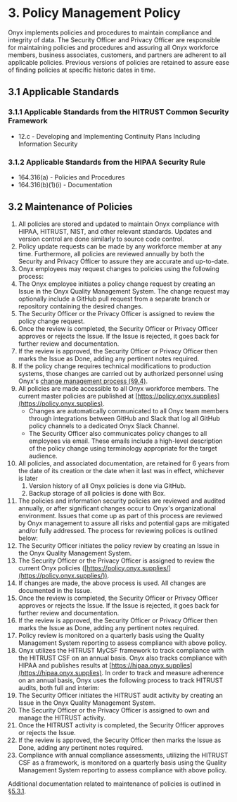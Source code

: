 # 3. Policy Management Policy

Onyx implements policies and procedures to maintain compliance and integrity of data. The Security Officer and Privacy Officer are responsible for maintaining policies and procedures and assuring all Onyx workforce members, business associates, customers, and partners are adherent to all applicable policies. Previous versions of policies are retained to assure ease of finding policies at specific historic dates in time.

## 3.1 Applicable Standards

### 3.1.1 Applicable Standards from the HITRUST Common Security Framework

* 12.c - Developing and Implementing Continuity Plans Including Information Security

### 3.1.2 Applicable Standards from the HIPAA Security Rule

* 164.316(a) - Policies and Procedures
* 164.316(b)(1)(i) - Documentation

## 3.2 Maintenance of Policies

1. All policies are stored and updated to maintain Onyx compliance with HIPAA, HITRUST, NIST, and other relevant standards. Updates and version control are done similarly to source code control.
2. Policy update requests can be made by any workforce member at any time. Furthermore, all policies are reviewed annually by both the Security and Privacy Officer to assure they are accurate and up-to-date.
3. Onyx employees may request changes to policies using the following process:
  1. The Onyx employee initiates a policy change request by creating an Issue in the Onyx Quality Management System. The change request may optionally include a GitHub pull request from a separate branch or repository containing the desired changes.
  2. The Security Officer or the Privacy Officer is assigned to review the policy change request.
  3. Once the review is completed, the Security Officer or Privacy Officer approves or rejects the Issue. If the Issue is rejected, it goes back for further review and documentation.
  4. If the review is approved, the Security Officer or Privacy Officer then marks the Issue as Done, adding any pertinent notes required.
  5. If the policy change requires technical modifications to production systems, those changes are carried out by authorized personnel using Onyx's [change management process (§9.4)](#9.4-changing-existing-systems).
4. All policies are made accessible to all Onyx workforce members. The current master policies are published at [https://policy.onyx.supplies](https://policy.onyx.supplies).
   * Changes are automatically communicated to all Onyx team members through integrations between GitHub and Slack that log all GitHub policy channels to a dedicated Onyx Slack Channel.
   * The Security Officer also communicates policy changes to all employees via email. These emails include a high-level description of the policy change using terminology appropriate for the target audience.
5. All policies, and associated documentation, are retained for 6 years from the date of its creation or the date when it last was in effect, whichever is later
   1. Version history of all Onyx policies is done via GitHub.
   2. Backup storage of all policies is done with Box.
6. The policies and information security policies are reviewed and audited annually, or after significant changes occur to Onyx's organizational environment. Issues that come up as part of this process are reviewed by Onyx management to assure all risks and potential gaps are mitigated and/or fully addressed. The process for reviewing polices is outlined below:
  1. The Security Officer initiates the policy review by creating an Issue in the Onyx Quality Management System.
  2. The Security Officer or the Privacy Officer is assigned to review the current Onyx policies ([https://policy.onyx.supplies/](https://policy.onyx.supplies/)).
  3. If changes are made, the above process is used. All changes are documented in the Issue.
  4. Once the review is completed, the Security Officer or Privacy Officer approves or rejects the Issue. If the Issue is rejected, it goes back for further review and documentation.
  5. If the review is approved, the Security Officer or Privacy Officer then marks the Issue as Done, adding any pertinent notes required.
  6. Policy review is monitored on a quarterly basis using the Quality Management System reporting to assess compliance with above policy.
7. Onyx utilizes the HITRUST MyCSF framework to track compliance with the HITRUST CSF on an annual basis. Onyx also tracks compliance with HIPAA and publishes results at [https://hipaa.onyx.supplies](https://hipaa.onyx.supplies). In order to track and measure adherence on an annual basis, Onyx uses the following process to track HITRUST audits, both full and interim:
  1. The Security Officer initiates the HITRUST audit activity by creating an Issue in the Onyx Quality Management System.
  2. The Security Officer or the Privacy Officer is assigned to own and manage the HITRUST activity.
  3. Once the HITRUST activity is completed, the Security Officer approves or rejects the Issue.
  5. If the review is approved, the Security Officer then marks the Issue as Done, adding any pertinent notes required.
  6. Compliance with annual compliance assessments, utilizing the HITRUST CSF as a framework, is monitored on a quarterly basis using the Quality Management System reporting to assess compliance with above policy.

Additional documentation related to maintenance of policies is outlined in [§5.3.1](#5.3-security-officer).
